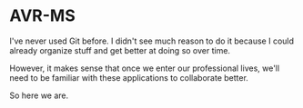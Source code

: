# AVR-MS

I've never used Git before. I didn't see much reason to do it because I could already organize stuff and get better at doing so over time.
 
However, it makes sense that once we enter our professional lives, we'll need to be familiar with these applications to collaborate better. 

So here we are.
